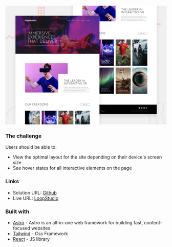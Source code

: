 
![Design preview for the Loopstudios landing page coding challenge](/public/desktop-preview.jpg)


### The challenge

Users should be able to:

- View the optimal layout for the site depending on their device's screen size
- See hover states for all interactive elements on the page

### Links

- Solution URL: [Github](https://github.com/Emrikcah/fem-loopstudio)
- Live URL: [LoopStudio](https://femloopstudio.netlify.app/)


### Built with

- [Astro](https://astro.build/) - Astro is an all-in-one web framework for building fast, content-focused websites
- [Tailwind](https://tailwindcss.com/) - Css Framework
- [React](https://reactjs.org/) - JS library


